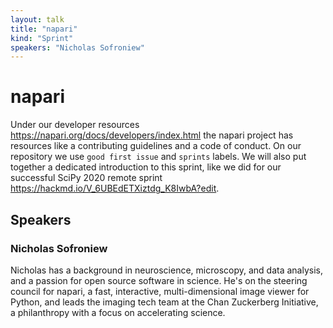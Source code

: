 ```yaml
---
layout: talk
title: "napari"
kind: "Sprint"
speakers: "Nicholas Sofroniew"
---
```


# napari

Under our developer resources https://napari.org/docs/developers/index.html the napari project has resources like a contributing guidelines and a code of conduct. On our repository we use `good first issue` and `sprints` labels. We will also put together a dedicated introduction to this sprint, like we did for our successful SciPy 2020 remote sprint https://hackmd.io/V_6UBEdETXiztdg_K8IwbA?edit.

## Speakers

### Nicholas Sofroniew

Nicholas has a background in neuroscience, microscopy, and data analysis, and a passion for open source software in science. He's on the steering council for napari, a fast, interactive, multi-dimensional image viewer for Python, and leads the imaging tech team at the Chan Zuckerberg Initiative, a philanthropy with a focus on accelerating science.
